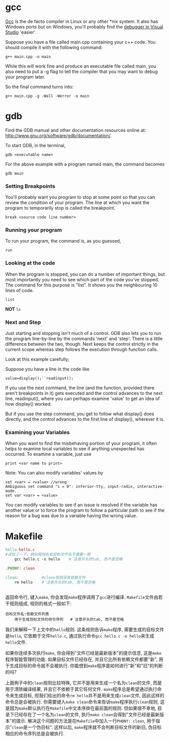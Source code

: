 # gcc

[Gcc](https://www.cprogramming.com/gcc.html) is the de facto compiler in Linux or any other *nix system. It also has Windows ports but on Windows, you'll probably find the [debugger in Visual Studio](https://www.cprogramming.com/tutorial/debugging_concepts.html) 'easier'.

Suppose you have a file called main.cpp containing your c++ code. You should compile it with the following command:

```
g++ main.cpp -o main
```

While this will work fine and produce an executable file called main, you also need to put a -g flag to tell the compiler that you may want to debug your program later.

So the final command turns into:

```
g++ main.cpp -g -Wall -Werror -o main
```

# gdb

Find the GDB manual and other documentation resources online at:
    <http://www.gnu.org/software/gdb/documentation/>.

To start GDB, in the terminal,

```
gdb <executable name>
```

For the above example with a program named main, the command becomes

```
gdb main
```

### Setting Breakpoints

You'll probably want you program to stop at some point so that you can review the condition of your program. The line at which you want the program to temporarily stop is called the breakpoint.

```
break <source code line number>
```

### Running your program

To run your program, the command is, as you guessed,

```
run
```

### Looking at the code

When the program is stopped, you can do a number of important things, but most importantly you need to see which part of the code you've stopped. The command for this purpose is "list". It shows you the neighbouring 10 lines of code.

```
list
```

**NOT** `ls`

### Next and Step

Just starting and stopping isn't much of a control. GDB also lets you to run the program line-by-line by the commands 'next' and 'step'. There is a little difference between the two, though. Next keeps the control strictly in the current scope whereas step follows the execution through function calls.

Look at this example carefully;

Suppose you have a line in the code like

```
value=display();``readinput();
```

If you use the next command, the line (and the function, provided there aren't breakpoints in it) gets executed and the control advances to the next line, readinput(), where you can perhaps examine 'value' to get an idea of how display() worked.

But if you use the step command, you get to follow what display() does directly, and the control advances to the first line of display(), wherever it is.

### Examining your Variables

When you want to find the misbehaving portion of your program, it often helps to examine local variables to see if anything unexpected has occurred. To examine a variable, just use

```
print <var name to print>
```

Note: You can also modify variables' values by

```
set <var> = <value> //wrong
Ambiguous set command "i = 0": inferior-tty, input-radix, interactive-mode.
set var <var> = <value>
```

You can modify variables to see if an issue is resolved if the variable has another value or to force the program to follow a particular path to see if the reason for a bug was due to a variable having the wrong value.

# Makefile

```makefile
hello:hello.c				
#试验了一下，貌似规则名和目标文件名不需要一致
    gcc hello.c -o hello    # 注意开头的tab, 而不是空格

.PHONY: clean

clean:			#clean规则没有依赖文件
    rm hello    # 注意开头的tab, 而不是空格
    
```

返回命令行, 键入`make`, 你会发现`make`程序调用了`gcc`进行编译. `Makefile`文件由若干规则组成, 规则的格式一般如下:

```
目标文件名:依赖文件列表
    用于生成目标文件的命令序列   # 注意开头的tab, 而不是空格
```

我们来解释一下上文中的`hello`规则. 这条规则告诉`make`程序, 需要生成的目标文件是`hello`, 它依赖于文件`hello.c`, 通过执行命令`gcc hello.c -o hello`来生成`hello`文件.

如果你连续多次执行`make`, 你会得到"文件已经是最新版本"的提示信息, 这是`make`程序智能管理的功能. 如果目标文件已经存在, 并且它比所有依赖文件都要"新", 用于生成目标的命令就不会被执行. 你能想到`make`程序是如何进行"新"和"旧"的判断的吗?

上面例子中的`clean`规则比较特殊, 它并不是用来生成一个名为`clean`的文件, 而是用于清除编译结果, 并且它不依赖于其它任何文件. `make`程序总是希望通过执行命令来生成目标, 但我们给出的命令`rm hello`并不是用来生成`clean`文件, 因此这样的命令总是会被执行. 你需要键入`make clean`命令来告诉`make`程序执行`clean`规则, 这是因为`make`默认执行在`Makefile`中文本序排在最前面的规则. 但如果很不幸地, 目录下已经存在了一个名为`clean`的文件, 执行`make clean`会得到"文件已经是最新版本"的提示. 解决这个问题的方法是在`Makefile`中加入一行`PHONY: clean`, 用于指示"`clean`是一个伪目标". 这样以后, `make`程序就不会判断目标文件的新旧, 伪目标相应的命令序列总是会被执行.